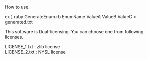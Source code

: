 How to use.

ex )
ruby GenerateEnum.rb EnumName ValueA ValueB ValueC > generated.txt

This software is Dual-licensing.
You can choose one from following licenses.

LICENSE_1.txt  :  zlib license  
LICENSE_2.txt  :  NYSL license